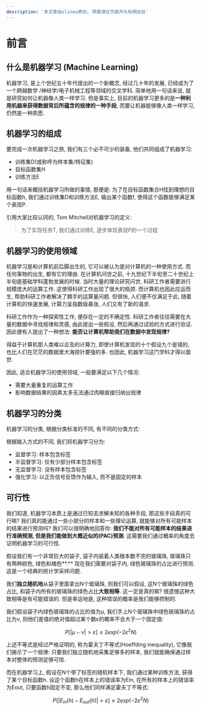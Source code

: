 ```yaml
---
description: '本文章由olinex原创, 转载请在页面开头标明出处'
---
```


# 前言

## 什么是机器学习 \(Machine Learning\)

机器学习, 是上个世纪五十年代提出的一个新概念, 经过几十年的发展, 已经成为了一个跨越数学 /神经学/电子机械工程等领域的交叉学科. 简单地用一句话来说, 就是研究如何让机器像人类一样学习. 但是事实上, 目前的机器学习更多的是**一种利用机器来获得数据背后所蕴含的规律的一种手段**, 而要让机器能够像人类一样学习, 仍然是一种夙愿.

## 机器学习的组成

要完成一次机器学习之旅, 我们有三个必不可少的装备, 他们共同组成了机器学习:

* 训练集D\(或称呼为样本集/特征集\)
* 目标函数集H
* 训练方法E

用一句话来概括机器学习所做的事情, 那便是: 为了在目标函数集合H找到理想的目标函数h, 我们通过训练集D和训练方法E, 输出某个函数f, 使得这个函数能够满足某个表现P. 

引用大家比较认同的, Tom Mitchell对机器学习的定义:

> 为了实现任务T, 我们通过训练E, 逐步体现表现P的一个过程

## 机器学习的使用领域

机器学习是和计算机前后脚出生的, 它可以被认为是对计算机的一种使用方式. 而任何事物的出生, 都有它的理由. 在计算机问世之前, 十九世纪下半旬至二十世纪上半旬是基础学科蓬勃发展的时候. 当时大量的理论研究问世, 科研工作者需要进行规模庞大的运算工作. 这使得科研工作出现了很大的瓶颈. 而计算机也因此应运而生, 帮助科研工作者解决了棘手的运算量问题. 但很快, 人们便不仅满足于此, 随着计算机的快速发展, 计算力呈指数级暴涨, 人们又有了新的渴求.

科研工作作为一种探索性工作, 便存在一定的不确定性. 科研工作者往往需要在大量的数据中寻找规律和灵感, 由此提出一些假设, 然后再通过试验的方式进行验证. 因此便有人提出了一种想法: **能否让计算机帮助我们在数据中发现规律?**

得益于计算机那人类难以企及的计算力, 即使计算机发现的十个假设九个是错的, 也比人们在茫茫的数据里大海捞针要强的多. 也因此, 机器学习这门学科才得以面世.

因此, 适合机器学习的使用领域, 一般要满足以下几个情况:

* 需要大量重复的运算工作
* 影响数据结果的因素太多无法通过肉眼直接归纳出规律

## 机器学习的分类

机器学习的分类, 根据分类标准的不同, 有不同的分类方式:

根据输入方式的不同, 我们将机器学习分为:

* 监督学习: 样本包含标签
* 半监督学习: 仅有少部分样本包含标签
* 无监督学习: 没有样本包含标签
* 强化学习: 以正负信号反馈作为输入, 而不是固定的样本



## 可行性

我们知道, 机器学习本质上是通过已知去求解未知的各种手段, 那这些手段真的可行嘛? 我们真的能通过一些小部分的样本和一些理论运算, 就能够对所有可能样本的结果进行预测吗? 我们可以很明确地回答你: **我们不能对所有可能样本的结果进行准确预测, 但是我们能做到大概近似的\(PAC\)预测**. 这需要我们通过概率的角度去证明机器学习的可行性.

假设我们有一个非常巨大的袋子, 袋子内装着人类根本数不完的玻璃珠, 玻璃珠只有两种颜色, 绿色和橘色**.** 现在我们需要对袋子内, 绿色玻璃珠的占比进行预测. 这是一个经典的统计学采样问题. 

我们**独立随机地**从袋子里面拿出N个玻璃珠, 则我们可以假设, 这N个玻璃珠的绿色占比, 和袋子内所有的玻璃珠的绿色占比**大致相等**.  这一定是真的嘛? 很遗憾这种大致相等是有可能错误的. 但是幸运地是, 这种错误的概率是我们能够控制的.

我们假设袋子内绿色玻璃珠的占比的值为μ, 我们手上N个玻璃珠中绿色玻璃珠的占比为ν, 则他们差值的绝对值超过某个数ε的概率不会大于一个固定值:

$$
P[|\mu - \nu| \gt \varepsilon] \le 2exp(-2 \varepsilon^2 N)
$$

上述不等式是经过严格证明的, 称为霍夫丁不等式\(Hoeffding inequality\), 它像我们揭示了一个规律: 只要我们独立随机地采集足够多的样本, 我们就能确保通过样本对整体的预测足够可信.

而在机器学习上, 假设在N个带了标签的随机样本下, 我们通过某种训练方法, 获得了某个目标函数h. 设这个函数h在样本上的错误率为Ein, 在所有的样本上的错误率为Eout, 只要函数h固定不变, 那么他们同样满足霍夫丁不等式:

$$
P[|E_{in}(h) - E_{out}(h)| \gt \varepsilon] \le 2exp(-2 \varepsilon^2 N)
$$

###  

